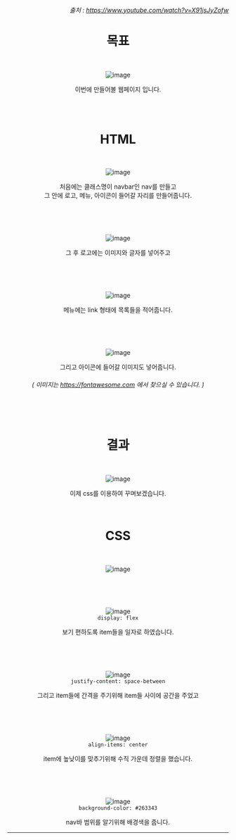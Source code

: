 <div align="Right">

###### 출처 : https://www.youtube.com/watch?v=X91jsJyZofw

</div>

<div align="center">

목표
=

<br>

![image](https://user-images.githubusercontent.com/104752202/201119491-a968910d-c23a-4176-90d7-c478e841f967.png)

이번에 만들어볼 웹페이지 입니다.
  
<br><br>

# HTML

<br>

![image](https://user-images.githubusercontent.com/104752202/201524782-4e922c1f-5f03-4f0d-ad54-a6d3b58b7e4b.png)

처음에는 클래스명이 navbar인 nav를 만들고   
그 안에 로고, 메뉴, 아이콘이 들어갈 자리를 만들어줍니다.

<br><br><br>
  
![image](https://user-images.githubusercontent.com/104752202/201524549-bffec08a-83a3-4c8c-aac9-91443e507faa.png)

그 후 로고에는 이미지와 글자를 넣어주고

<br><br><br>

![image](https://user-images.githubusercontent.com/104752202/201524578-07677a90-4d08-4b50-8f66-e5bf0a1096d3.png)
  
메뉴에는 link 형태에 목록들을 적어줍니다.
  
<br><br><br>

![image](https://user-images.githubusercontent.com/104752202/201524606-b61f2e98-6f5e-4cf0-99ac-1d29685b9391.png)

그리고 아이콘에 들어갈 이미지도 넣어줍니다.
###### ( 이미지는 https://fontawesome.com 에서 찾으실 수 있습니다. )

<br><br>

# 결과
  
<br>

![image](https://user-images.githubusercontent.com/104752202/201527825-b20b74d2-519e-4f83-a3e2-91fa785c2f2d.png)

이제 css를 이용하여 꾸며보겠습니다.
  
<br>
  
# CSS
  
<br>
  
![image](https://user-images.githubusercontent.com/104752202/201523197-abffa9a0-31b8-4c37-b9ce-92e3cd5e3a82.png)

<br><br><br>

![image](https://user-images.githubusercontent.com/104752202/201527788-246abf49-a7ca-4964-a77d-42e1bc935e50.png) <br> ```display: flex```
  
보기 편하도록 item들을 일자로 하였습니다.

<br><br><br>

![image](https://user-images.githubusercontent.com/104752202/201527756-8dbc2209-d6e0-466c-af0e-bde2865b1c44.png) <br> ```justify-content: space-between```

그리고 item들에 간격을 주기위해 item들 사이에 공간을 주었고

<br><br><br>
  
![image](https://user-images.githubusercontent.com/104752202/201527904-e529fc9e-5fe1-4e09-ab89-2ef5b2d09cff.png) <br> ```align-items: center```

item에 높낮이를 맞추기위해 수직 가운데 정렬을 했습니다.
  
<br><br><br>
	
![image](https://user-images.githubusercontent.com/104752202/201527972-ebe96b7d-4487-4dca-a5d4-cfba33dec100.png) <br> ```background-color: #263343```
  
nav바 범위를 알기위해 배경색을 줍니다.
  
</div>

- - -
